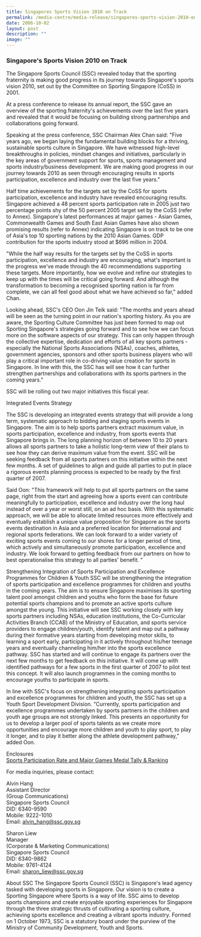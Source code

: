 ```yaml
---
title: Singapores Sports Vision 2010 on Track
permalink: /media-centre/media-release/singapores-sports-vision-2010-on-track/
date: 2006-10-02
layout: post
description: ""
image: ""
---
```

### **Singapore's Sports Vision 2010 on Track**

The Singapore Sports Council (SSC) revealed today that the sporting fraternity is making good progress in its journey towards Singapore's sports vision 2010, set out by the Committee on Sporting Singapore (CoSS) in 2001.

At a press conference to release its annual report, the SSC gave an overview of the sporting fraternity's achievements over the last five years and revealed that it would be focusing on building strong partnerships and collaborations going forward.

Speaking at the press conference, SSC Chairman Alex Chan said: "Five years ago, we began laying the fundamental building blocks for a thriving, sustainable sports culture in Singapore. We have witnessed high-level breakthroughs in policies, mindset changes and initiatives, particularly in the key areas of government support for sports, sports management and sports industry/business development. We are making good progress in our journey towards 2010 as seen through encouraging results in sports participation, excellence and industry over the last five years."

Half time achievements for the targets set by the CoSS for sports participation, excellence and industry have revealed encouraging results. Singapore achieved a 48 percent sports participation rate in 2005 just two percentage points shy of the 50 percent 2005 target set by the CoSS (refer to Annex). Singapore's latest performances at major games - Asian Games, Commonwealth Games and South East Asian Games have also shown promising results (refer to Annex) indicating Singapore is on track to be one of Asia's top 10 sporting nations by the 2010 Asian Games. GDP contribution for the sports industry stood at $696 million in 2004.

"While the half way results for the targets set by the CoSS in sports participation, excellence and industry are encouraging, what's important is the progress we've made through the 40 recommendations supporting these targets. More importantly, how we evolve and refine our strategies to keep up with the times will be critical going forward. And although the transformation to becoming a recognised sporting nation is far from complete, we can all feel good about what we have achieved so far," added Chan.

Looking ahead, SSC's CEO Oon Jin Teik said: "The months and years ahead will be seen as the turning point in our nation's sporting history. As you are aware, the Sporting Culture Committee has just been formed to map out Sporting Singapore's strategies going forward and to see how we can focus more on the software aspects of our strategy. This can only happen through the collective expertise, dedication and efforts of all key sports partners - especially the National Sports Associations (NSAs), coaches, athletes, government agencies, sponsors and other sports business players who will play a critical important role in co-driving value creation for sports in Singapore. In line with this, the SSC has will see how it can further strengthen partnerships and collaborations with its sports partners in the coming years."

SSC will be rolling out two major initiatives this fiscal year.

Integrated Events Strategy

The SSC is developing an integrated events strategy that will provide a long term, systematic approach to bidding and staging sports events in Singapore. The aim is to help sports partners extract maximum value, in sports participation, excellence and industry, from sports events that Singapore brings in. The long planning horizon of between 10 to 20 years allows all sports partners to take a holistic long-term view of their plans to see how they can derive maximum value from the event. SSC will be seeking feedback from all sports partners on this initiative within the next few months. A set of guidelines to align and guide all parties to put in place a rigorous events planning process is expected to be ready by the first quarter of 2007.

Said Oon: "This framework will help to put all sports partners on the same page, right from the start and agreeing how a sports event can contribute meaningfully to participation, excellence and industry over the long haul instead of over a year or worst still, on an ad hoc basis. With this systematic approach, we will be able to allocate limited resources more effectively and eventually establish a unique value proposition for Singapore as the sports events destination in Asia and a preferred location for international and regional sports federations. We can look forward to a wider variety of exciting sports events coming to our shores for a longer period of time, which actively and simultaneously promote participation, excellence and industry. We look forward to getting feedback from our partners on how to best operationalise this strategy to all parties' benefit. "

Strengthening Integration of Sports Participation and Excellence Programmes for Children & Youth
SSC will be strengthening the integration of sports participation and excellence programmes for children and youths in the coming years. The aim is to ensure Singapore maximises its sporting talent pool amongst children and youths who form the base for future potential sports champions and to promote an active sports culture amongst the young. This initiative will see SSC working closely with key sports partners including NSAs, education institutions, the Co-Curricular Activities Branch (CCAB) of the Ministry of Education, and sports service providers to engage children/youth, identify talent and map out a pathway during their formative years starting from developing motor skills, to learning a sport early, participating in it actively throughout his/her teenage years and eventually channeling him/her into the sports excellence pathway. SSC has started and will continue to engage its partners over the next few months to get feedback on this initiative. It will come up with identified pathways for a few sports in the first quarter of 2007 to pilot test this concept. It will also launch programmes in the coming months to encourage youths to participate in sports.

In line with SSC's focus on strengthening integrating sports participation and excellence programmes for children and youth, the SSC has set up a Youth Sport Development Division. "Currently, sports participation and excellence programmes undertaken by sports partners in the children and youth age groups are not strongly linked. This presents an opportunity for us to develop a larger pool of sports talents as we create more opportunities and encourage more children and youth to play sport, to play it longer, and to play it better along the athlete development pathway," added Oon.


Enclosures
<br>
[Sports Participation Rate and Major Games Medal Tally & Ranking](/files/Media%20Centre/Media%20Release/2006/October/2OctMREnc.pdf)



For media inquiries, please contact:

Alvin Hang
<br>
Assistant Director
<br>
(Group Communications)
<br>
Singapore Sports Council
<br>
DID: 6340-9590
<br>
Mobile: 9222-1010
<br>
Email: [alvin_hang@ssc.gov.sg](mailto:alvin_hang@ssc.gov.sg)

Sharon Liew
<br>
Manager
<br>
(Corporate & Marketing Communications)
<br>
Singapore Sports Council
<br>
DID: 6340-9862
<br>
Mobile: 9761-4124
<br>
Email: [sharon_liew@ssc.gov.sg](mailto:sharon_liew@ssc.gov.sg)


About SSC
The Singapore Sports Council (SSC) is Singapore's lead agency tasked with developing sports in Singapore. Our vision is to create a Sporting Singapore where Sports is a way of life. SSC aims to develop sports champions and create enjoyable sporting experiences for Singapore through the three strategic thrusts of cultivating a sporting culture, achieving sports excellence and creating a vibrant sports industry. Formed on 1 October 1973, SSC is a statutory board under the purview of the Ministry of Community Development, Youth and Sports.